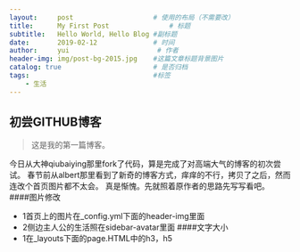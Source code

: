 ```yaml
---
layout:     post                    # 使用的布局（不需要改）
title:      My First Post               # 标题 
subtitle:   Hello World, Hello Blog #副标题
date:       2019-02-12              # 时间
author:     yui                      # 作者
header-img: img/post-bg-2015.jpg    #这篇文章标题背景图片
catalog: true                       # 是否归档
tags:                               #标签
    - 生活
---
```


## 初尝GITHUB博客
>这是我的第一篇博客。

今日从大神qiubaiying那里fork了代码，算是完成了对高端大气的博客的初次尝试。
春节前从albert那里看到了新奇的博客方式，痒痒的不行，拷贝了之后，然而连改个首页图片都不太会。
真是惭愧。先就照着原作者的思路先写写看吧。
####图片修改
* 1首页上的图片在_config.yml下面的header-img里面
* 2侧边主人公的生活照在sidebar-avatar里面
####文字大小
* 1在_layouts下面的page.HTML中的h3，h5

